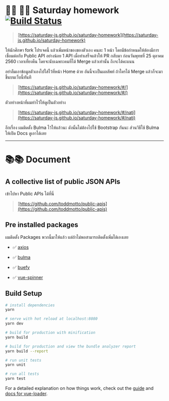 # 👩‍💻 👨‍💻 Saturday homework [![Build Status](https://travis-ci.org/saturday-js/saturday-homework.svg?branch=master)](https://travis-ci.org/saturday-js/saturday-homework)

> [https://saturday-js.github.io/saturday-homework](https://saturday-js.github.io/saturday-homework)

ให้นักศึกษา fork โปรเจคนี้ แล้วเพิ่มหน้าของของตัวเอง คนละ 1 หน้า
โดยมีข้อกำหนดให้ต้องมีการเชื่อมต่อกับ Public API อย่างน้อย 1 API 
เมื่อทำเสร็จแล้วให้ PR กลับมา ก่อนวันพุทธที่ 25 ตุลาคม 2560
เวลาเที่ยงคืน โดยจะนับเฉพาะคนที่ได้ Merge แล้วเท่านั้น ถึงจะได้คะแนน

อย่าลืมเอาข้อมูลตัวเองไปใส่ไว้ที่หน้า Home ด้วย
อันนี้จะเป็นผลลัพท์ ถ้าใครได้ Merge แล้วก็จะมาขึ้นบนเว็บนี้ทันที

> [https://saturday-js.github.io/saturday-homework/#/](https://saturday-js.github.io/saturday-homework/#/)

ตัวอย่างหน้าที่ผมทำไว้ให้ดูเป็นตัวอย่าง

> [https://saturday-js.github.io/saturday-homework/#/nati](https://saturday-js.github.io/saturday-homework/#/nati)

อีกเรื่อง ผมติดตั้ง Bulma ไว้ให้แล้วนะ ดังนั้นไม่ต้องไปใช้ Bootstrap กันนะ ส่วนวิธีใช้ Bulma ให้เปิด Docs ดูเอาได้เลย

***

# 📚📚 Document

## A collective list of public JSON APIs

เข้าไปหา Public APIs ได้ที่นี่

> [https://github.com/toddmotto/public-apis](https://github.com/toddmotto/public-apis)

## Pre installed packages

ผมติดตั้ง Packages พวกนี้มาให้แล้ว แต่ถ้าไม่พอสามารถติดตั้งเพิ่มได้เองเลย

* ✅ [axios](https://github.com/axios/axios)

* ✅ [bulma](https://bulma.io/)

* ✅ [buefy](https://buefy.github.io/#/)

* ✅ [vue-spinner](https://github.com/greyby/vue-spinner)

## Build Setup

``` bash
# install dependencies
yarn

# serve with hot reload at localhost:8080
yarn dev

# build for production with minification
yarn build

# build for production and view the bundle analyzer report
yarn build --report

# run unit tests
yarn unit

# run all tests
yarn test
```

For a detailed explanation on how things work, check out the [guide](http://vuejs-templates.github.io/webpack/) and [docs for vue-loader](http://vuejs.github.io/vue-loader).
